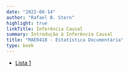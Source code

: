 ```yaml
---
date: "2022-08-14"
author: "Rafael B. Stern"
highlight: true
linkTitle: Inferência Causal
summary: Introdução à Inferência Causal
title: "MAE0418 - Estatística Documentária"
type: book
---
```


- [Lista 1](https://www.overleaf.com/read/thdqrfdhswqc)